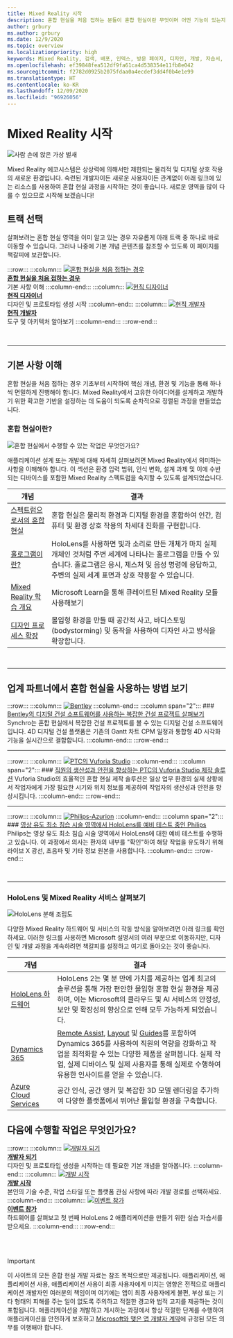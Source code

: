 ```yaml
---
title: Mixed Reality 시작
description: 혼합 현실을 처음 접하는 분들이 혼합 현실이란 무엇이며 어떤 기능이 있는지 이해하는 데 도움이 됩니다.
author: grbury
ms.author: grbury
ms.date: 12/9/2020
ms.topic: overview
ms.localizationpriority: high
keywords: Mixed Reality, 검색, 배포, 인덱스, 방문 페이지, 디자인, 개발, 자습서, 샘플 앱, 기본 사항, 사례 연구, 리소스, HoloLens 방법, 오픈 소스 프로젝트, 혼합 현실 헤드셋, windows mixed reality 헤드셋, 가상 현실 헤드셋
ms.openlocfilehash: ef39848fea512df9fa61ca4d538354e11fb8e042
ms.sourcegitcommit: f2782d0925b2075fdaa0a4ecdef3dd4f0b4e1e99
ms.translationtype: HT
ms.contentlocale: ko-KR
ms.lasthandoff: 12/09/2020
ms.locfileid: "96926056"
---
```

# <a name="get-started-with-mixed-reality"></a>Mixed Reality 시작

![사람 손에 앉은 가상 벌새](images/01_MixedReality.png)

Mixed Reality 에코시스템은 상상력에 의해서만 제한되는 물리적 및 디지털 상호 작용의 새로운 환경입니다. 숙련된 개발자이든 새로운 사용자이든 관계없이 아래 링크에 있는 리소스를 사용하여 혼합 현실 과정을 시작하는 것이 좋습니다. 새로운 영역을 많이 다룰 수 있으므로 시작해 보겠습니다! 

## <a name="choose-your-track"></a>트랙 선택

살펴보려는 혼합 현실 영역을 이미 알고 있는 경우 자유롭게 아래 트랙 중 하나로 바로 이동할 수 있습니다. 그러나 나중에 기본 개념 콘텐츠를 참조할 수 있도록 이 페이지를 책갈피에 보관합니다.

:::row:::
    :::column:::
       [![혼합 현실을 처음 접하는 경우](images/Tile-New.jpg)](#understand-the-basics)<br>
        **[혼합 현실을 처음 접하는 경우](#understand-the-basics)**<br>
        기본 사항 이해
    :::column-end:::
    :::column:::
       [![현직 디자이너](images/Tile-Create.jpg)](../design/design.md)<br>
        **[현직 디자이너](../design/design.md)**<br>
        디자인 및 프로토타입 생성 시작
    :::column-end:::
    :::column:::
       [![현직 개발자](images/Tile-Develop.jpg)](../develop/development.md)<br>
        **[현직 개발자](../develop/development.md)**<br>
        도구 및 아키텍처 알아보기
    :::column-end:::
:::row-end:::

<br>

---

## <a name="understand-the-basics"></a>기본 사항 이해

혼합 현실을 처음 접하는 경우 기초부터 시작하여 핵심 개념, 환경 및 기능을 통해 하나씩 면밀하게 진행해야 합니다. Mixed Reality에서 고유한 아이디어를 설계하고 개발하기 위한 확고한 기반을 설정하는 데 도움이 되도록 순차적으로 정렬된 과정을 만들었습니다.

### <a name="what-is-mixed-reality"></a>혼합 현실이란?

![혼합 현실에서 수행할 수 있는 작업은 무엇인가요?](images/HLS19_remoteAssistHologram_001.jpg)

애플리케이션 설계 또는 개발에 대해 자세히 살펴보려면 Mixed Reality에서 의미하는 사항을 이해해야 합니다. 이 섹션은 환경 입력 범위, 인식 변화, 설계 과제 및 이에 수반되는 디바이스를 포함한 Mixed Reality 스펙트럼을 숙지할 수 있도록 설계되었습니다. 

|  개념  |  결과  |
| --- | --- |
| [스펙트럼으로서의 혼합 현실](../discover/mixed-reality.md) | 혼합 현실은 물리적 환경과 디지털 환경을 혼합하여 인간, 컴퓨터 및 환경 상호 작용의 차세대 진화를 구현합니다. |
| [홀로그램이란?](../discover/hologram.md) | HoloLens를 사용하면 빛과 소리로 만든 개체가 마치 실제 개체인 것처럼 주변 세계에 나타나는 홀로그램을 만들 수 있습니다. 홀로그램은 응시, 제스처 및 음성 명령에 응답하고, 주변의 실제 세계 표면과 상호 작용할 수 있습니다. |
| [Mixed Reality 학습 개요](mr-learning-overview.md#general-modules) | Microsoft Learn을 통해 큐레이트된 Mixed Reality 모듈 사용해보기 |
| [디자인 프로세스 확장](../discover/case-study-expanding-the-design-process-for-mixed-reality.md) | 몰입형 환경을 만들 때 공간적 사고, 바디스토밍(bodystorming) 및 동작을 사용하여 디자인 사고 방식을 확장합니다.  |

<br>

---

## <a name="see-how-industry-partners-are-using-mixed-reality"></a>업계 파트너에서 혼합 현실을 사용하는 방법 보기

:::row:::
    :::column:::
       [![Bentley](images/Bentley-Synchro1.jpg)](https://binged.it/31AR3kP)
    :::column-end:::
    :::column span="2":::
        ### <a name="view-complex-construction-projects-with-bentleys-digital-construction-software"></a>[Bentley의 디지털 건설 소프트웨어를 사용하는 복잡한 건설 프로젝트 살펴보기](https://binged.it/31AR3kP)
        Synchro는 혼합 현실에서 복잡한 건설 프로젝트를 볼 수 있는 디지털 건설 소프트웨어입니다. 4D 디지털 건설 플랫폼은 기존의 Gantt 차트 CPM 일정과 통합형 4D 시각화 기능을 실시간으로 결합합니다.
    :::column-end:::
:::row-end:::

---

:::row:::
    :::column:::
       [![PTC의 Vuforia Studio](images/PTC-Vuforia-Studio1.jpg)](https://binged.it/31ARrjh)
    :::column-end:::
    :::column span="2":::
        ### <a name="ptcs-vuforia-studio-authoring-solution-promotes-workforce-productivity-and-safety"></a>[직원의 생산성과 안전을 향상하는 PTC의 Vuforia Studio 제작 솔루션](https://binged.it/31ARrjh)
        Vuforia Studio의 효율적인 혼합 현실 제작 솔루션은 일상 업무 환경의 실제 상황에서 작업자에게 가장 필요한 시기와 위치 정보를 제공하여 작업자의 생산성과 안전을 향상시킵니다.
    :::column-end:::
:::row-end:::

---

:::row:::
    :::column:::
       [![Philips-Azurion](images/Philips-Azurion1.jpg)](https://binged.it/31B1RiR)
    :::column-end:::
    :::column span="2":::
        ### <a name="philips-is-piloting-hololens-in-the-domain-of-image-guided-minimally-invasive-procedures"></a>[영상 유도 최소 침습 시술 영역에서 HoloLens를 예비 테스트 중인 Philips](https://binged.it/31B1RiR)
        Philips는 영상 유도 최소 침습 시술 영역에서 HoloLens에 대한 예비 테스트를 수행하고 있습니다. 이 과정에서 의사는 환자의 내부를 "확인"하여 해당 작업을 유도하기 위해 라이브 X 광선, 초음파 및 기타 정보 원본을 사용합니다.
    :::column-end:::
:::row-end:::

<br>

---

### <a name="explore-hololens-and-mixed-reality-services"></a>HoloLens 및 Mixed Reality 서비스 살펴보기

![HoloLens 분해 조립도](images/HoloLens2_ExplodedView_8k.png)

다양한 Mixed Reality 하드웨어 및 서비스의 작동 방식을 알아보려면 아래 링크를 확인하세요. 이러한 링크를 사용하면 Microsoft 설명서의 여러 부분으로 이동하지만, 디자인 및 개발 과정을 계속하려면 책갈피를 설정하고 여기로 돌아오는 것이 좋습니다.

|  개념  |  결과  |
| --- | --- |
| [HoloLens 하드웨어](https://www.microsoft.com//hololens/hardware) | HoloLens 2는 몇 분 만에 가치를 제공하는 업계 최고의 솔루션을 통해 가장 편안한 몰입형 혼합 현실 환경을 제공하며, 이는 Microsoft의 클라우드 및 AI 서비스의 안정성, 보안 및 확장성의 향상으로 인해 모두 가능하게 되었습니다. |
| [Dynamics 365](https://dynamics.microsoft.com/mixed-reality/overview/) | [Remote Assist](https://docs.microsoft.com/dynamics365/mixed-reality/remote-assist/ra-overview), [Layout](https://docs.microsoft.com/dynamics365/mixed-reality/layout/) 및 [Guides](https://docs.microsoft.com/dynamics365/mixed-reality/guides/)를 포함하여 Dynamics 365를 사용하여 직원의 역량을 강화하고 작업을 최적화할 수 있는 다양한 제품을 살펴봅니다. 실제 작업, 실제 디바이스 및 실제 사용자를 통해 실제로 수행하여 유용한 인사이트를 얻을 수 있습니다. |
| [Azure Cloud Services](../develop/mixed-reality-cloud-services.md) | 공간 인식, 공간 앵커 및 복잡한 3D 모델 렌더링을 추가하여 다양한 플랫폼에서 뛰어난 몰입형 환경을 구축합니다. |

## <a name="what-would-you-like-to-do-next"></a>다음에 수행할 작업은 무엇인가요?

:::row:::
    :::column:::
        [![개발자 되기](images/icon-design.png)](../design/design.md)<br>
        **[개발자 되기](../design/design.md)**<br>
        디자인 및 프로토타입 생성을 시작하는 데 필요한 기본 개념을 알아봅니다.
    :::column-end:::
        :::column:::
        [![개발 시작](images/icon-developer.png)](../develop/development.md)<br>
        **[개발 시작](../develop/development.md)**<br>
        본인의 기술 수준, 작업 스타일 또는 플랫폼 관심 사항에 따라 개발 경로를 선택하세요.
    :::column-end:::
    :::column:::
        [![이벤트 참가](images/icon-calendar.jpg)](../whats-new/sf-academy-events.md)<br>
        **[이벤트 참가](../whats-new/sf-academy-events.md)**<br>
        하드웨어를 살펴보고 첫 번째 HoloLens 2 애플리케이션을 만들기 위한 실습 자습서를 받으세요.
    :::column-end:::
:::row-end:::


<br>

<br>

>[!IMPORTANT]
>이 사이트의 모든 혼합 현실 개발 자료는 참조 목적으로만 제공됩니다. 애플리케이션, 애플리케이션 사용, 애플리케이션 사용이 최종 사용자에게 미치는 영향은 전적으로 애플리케이션 개발자인 여러분의 책임이며 여기에는 앱이 최종 사용자에게 불편, 부상 또는 기타 형태의 피해를 주는 일이 없도록 주의하고 적절한 경고와 법적 고지를 제공하는 것이 포함됩니다. 애플리케이션을 개발하고 게시하는 과정에서 항상 적절한 단계를 수행하여 애플리케이션을 안전하게 보호하고 [Microsoft와 맺은 앱 개발자 계약](https://docs.microsoft.com/legal/windows/agreements/app-developer-agreement)에 규정된 모든 의무를 이행해야 합니다.

